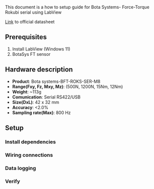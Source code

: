 This document is a how to setup guide for Bota Systems- Force-Torque Rokubi serial using LabView

[Link](https://www.botasys.com/force-torque-sensors/rokubi) to official datasheet

## Prerequisites
1. Install LabView (Windows 11)
2. BotaSys FT sensor 

## Hardware description

- **Product**: Bota systems-BFT-ROKS-SER-M8
- **Range(Fxy, Fz, Mxy, Mz)**: (500N, 1200N, 15Nm, 12Nm)
- **Weight**: ~113g
- **Comunication**: Serial RS422/USB
- **Size(DxL)**: 42 x 32 mm 
- **Accuracy**: <2.0%
- **Sampling rate(Max)**: 800 Hz

## Setup 

### Install dependencies


### Wiring connections

### Data logging

### Verify 





